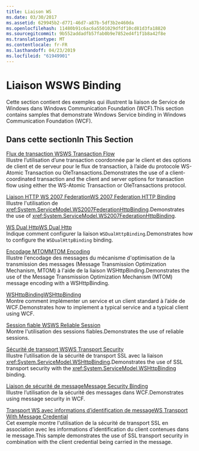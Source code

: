 ```yaml
---
title: Liaison WS
ms.date: 03/30/2017
ms.assetid: 629945b2-d771-46d7-a87b-5df3b2e460da
ms.openlocfilehash: 11480b91c6ac6a5501029dfdf10cd81d3fa18820
ms.sourcegitcommit: 9b552addadfb57fab0b9e7852ed4f1f1b8a42f8e
ms.translationtype: MT
ms.contentlocale: fr-FR
ms.lasthandoff: 04/23/2019
ms.locfileid: "61949901"
---
```

# <a name="ws-binding"></a><span data-ttu-id="a2160-102">Liaison WS</span><span class="sxs-lookup"><span data-stu-id="a2160-102">WS Binding</span></span>
<span data-ttu-id="a2160-103">Cette section contient des exemples qui illustrent la liaison de Service de Windows dans Windows Communication Foundation (WCF).</span><span class="sxs-lookup"><span data-stu-id="a2160-103">This section contains samples that demonstrate Windows Service binding in Windows Communication Foundation (WCF).</span></span>  
  
## <a name="in-this-section"></a><span data-ttu-id="a2160-104">Dans cette section</span><span class="sxs-lookup"><span data-stu-id="a2160-104">In This Section</span></span>  
 [<span data-ttu-id="a2160-105">Flux de transaction WS</span><span class="sxs-lookup"><span data-stu-id="a2160-105">WS Transaction Flow</span></span>](../../../../docs/framework/wcf/samples/ws-transaction-flow.md)  
 <span data-ttu-id="a2160-106">Illustre l’utilisation d’une transaction coordonnée par le client et des options de client et de serveur pour le flux de transaction, à l’aide du protocole WS-Atomic Transaction ou OleTransactions.</span><span class="sxs-lookup"><span data-stu-id="a2160-106">Demonstrates the use of a client-coordinated transaction and the client and server options for transaction flow using either the WS-Atomic Transaction or OleTransactions protocol.</span></span>  
  
 [<span data-ttu-id="a2160-107">Liaison HTTP WS 2007 Federation</span><span class="sxs-lookup"><span data-stu-id="a2160-107">WS 2007 Federation HTTP Binding</span></span>](../../../../docs/framework/wcf/samples/ws-2007-federation-http-binding.md)  
 <span data-ttu-id="a2160-108">Illustre l'utilisation de <xref:System.ServiceModel.WS2007FederationHttpBinding>.</span><span class="sxs-lookup"><span data-stu-id="a2160-108">Demonstrates the use of <xref:System.ServiceModel.WS2007FederationHttpBinding>.</span></span>  
  
 [<span data-ttu-id="a2160-109">WS Dual Http</span><span class="sxs-lookup"><span data-stu-id="a2160-109">WS Dual Http</span></span>](../../../../docs/framework/wcf/samples/ws-dual-http.md)  
 <span data-ttu-id="a2160-110">Indique comment configurer la liaison `WSDualHttpBinding`.</span><span class="sxs-lookup"><span data-stu-id="a2160-110">Demonstrates how to configure the `WSDualHttpBinding` binding.</span></span>  
  
 [<span data-ttu-id="a2160-111">Encodage MTOM</span><span class="sxs-lookup"><span data-stu-id="a2160-111">MTOM Encoding</span></span>](../../../../docs/framework/wcf/samples/mtom-encoding.md)  
 <span data-ttu-id="a2160-112">Illustre l'encodage des messages du mécanisme d'optimisation de la transmission des messages (Message Transmission Optimization Mechanism, MTOM) à l'aide de la liaison WSHttpBinding.</span><span class="sxs-lookup"><span data-stu-id="a2160-112">Demonstrates the use of the Message Transmission Optimization Mechanism (MTOM) message encoding with a WSHttpBinding.</span></span>  
  
 [<span data-ttu-id="a2160-113">WSHttpBinding</span><span class="sxs-lookup"><span data-stu-id="a2160-113">WSHttpBinding</span></span>](../../../../docs/framework/wcf/samples/wshttpbinding.md)  
 <span data-ttu-id="a2160-114">Montre comment implémenter un service et un client standard à l’aide de WCF.</span><span class="sxs-lookup"><span data-stu-id="a2160-114">Demonstrates how to implement a typical service and a typical client using WCF.</span></span>  
  
 [<span data-ttu-id="a2160-115">Session fiable WS</span><span class="sxs-lookup"><span data-stu-id="a2160-115">WS Reliable Session</span></span>](../../../../docs/framework/wcf/samples/ws-reliable-session.md)  
 <span data-ttu-id="a2160-116">Montre l'utilisation des sessions fiables.</span><span class="sxs-lookup"><span data-stu-id="a2160-116">Demonstrates the use of reliable sessions.</span></span>  
  
 [<span data-ttu-id="a2160-117">Sécurité de transport WS</span><span class="sxs-lookup"><span data-stu-id="a2160-117">WS Transport Security</span></span>](../../../../docs/framework/wcf/samples/ws-transport-security.md)  
 <span data-ttu-id="a2160-118">Illustre l’utilisation de la sécurité de transport SSL avec la liaison <xref:System.ServiceModel.WSHttpBinding>.</span><span class="sxs-lookup"><span data-stu-id="a2160-118">Demonstrates the use of SSL transport security with the <xref:System.ServiceModel.WSHttpBinding> binding.</span></span>  
  
 [<span data-ttu-id="a2160-119">Liaison de sécurité de message</span><span class="sxs-lookup"><span data-stu-id="a2160-119">Message Security Binding</span></span>](../../../../docs/framework/wcf/samples/message-security-binding.md)  
 <span data-ttu-id="a2160-120">Illustre l’utilisation de la sécurité des messages dans WCF.</span><span class="sxs-lookup"><span data-stu-id="a2160-120">Demonstrates using message security in WCF.</span></span>  
  
 [<span data-ttu-id="a2160-121">Transport WS avec informations d’identification de message</span><span class="sxs-lookup"><span data-stu-id="a2160-121">WS Transport With Message Credential</span></span>](../../../../docs/framework/wcf/samples/ws-transport-with-message-credential.md)  
 <span data-ttu-id="a2160-122">Cet exemple montre l'utilisation de la sécurité de transport SSL en association avec les informations d'identification du client contenues dans le message.</span><span class="sxs-lookup"><span data-stu-id="a2160-122">This sample demonstrates the use of SSL transport security in combination with the client credential being carried in the message.</span></span>

